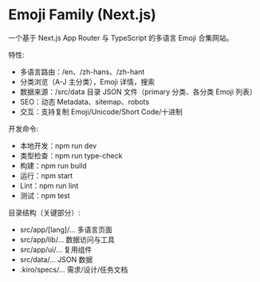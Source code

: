 # Emoji Family (Next.js)

一个基于 Next.js App Router 与 TypeScript 的多语言 Emoji 合集网站。

特性:
- 多语言路由：/en、/zh-hans、/zh-hant
- 分类浏览（A-J 主分类），Emoji 详情，搜索
- 数据来源：/src/data 目录 JSON 文件（primary 分类、各分类 Emoji 列表）
- SEO：动态 Metadata、sitemap、robots
- 交互：支持复制 Emoji/Unicode/Short Code/十进制

开发命令:
- 本地开发：npm run dev
- 类型检查：npm run type-check
- 构建：npm run build
- 运行：npm start
- Lint：npm run lint
- 测试：npm test

目录结构（关键部分）:
- src/app/[lang]/... 多语言页面
- src/app/lib/... 数据访问与工具
- src/app/ui/... 复用组件
- src/data/... JSON 数据
- .kiro/specs/... 需求/设计/任务文档
